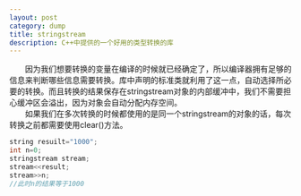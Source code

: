 ```yaml
---
layout: post
category: dump
title: stringstream
description: C++中提供的一个好用的类型转换的库
---
```


　　因为我们想要转换的变量在编译的时候就已经确定了，所以编译器拥有足够的信息来判断哪些信息需要转换。<sstream>库中声明的标准类就利用了这一点，自动选择所必要的转换。而且转换的结果保存在stringstream对象的内部缓冲中，我们不需要担心缓冲区会溢出，因为对象会自动分配内存空间。<br>
　　如果我们在多次转换的时候都使用的是同一个stringstream的对象的话，每次转换之前都需要使用clear()方法。

```C++
string resuilt="1000";
int n=0;
stringstream stream;
stream<<result;
stream>>n;
//此时n的结果等于1000

```